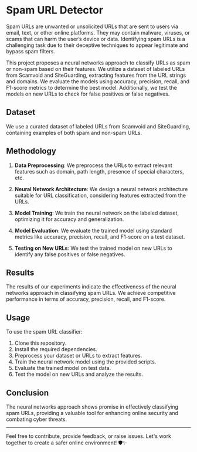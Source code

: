 # Spam URL Detector

Spam URLs are unwanted or unsolicited URLs that are sent to users via email, text, or other online platforms. They may contain malware, viruses, or scams that can harm the user’s device or data. Identifying spam URLs is a challenging task due to their deceptive techniques to appear legitimate and bypass spam filters.

This project proposes a neural networks approach to classify URLs as spam or non-spam based on their features. We utilize a dataset of labeled URLs from Scamvoid and SiteGuarding, extracting features from the URL strings and domains. We evaluate the models using accuracy, precision, recall, and F1-score metrics to determine the best model. Additionally, we test the models on new URLs to check for false positives or false negatives.

## Dataset

We use a curated dataset of labeled URLs from Scamvoid and SiteGuarding, containing examples of both spam and non-spam URLs.

## Methodology

1. **Data Preprocessing**: We preprocess the URLs to extract relevant features such as domain, path length, presence of special characters, etc.
  
2. **Neural Network Architecture**: We design a neural network architecture suitable for URL classification, considering features extracted from the URLs.
  
3. **Model Training**: We train the neural network on the labeled dataset, optimizing it for accuracy and generalization.
  
4. **Model Evaluation**: We evaluate the trained model using standard metrics like accuracy, precision, recall, and F1-score on a test dataset.
  
5. **Testing on New URLs**: We test the trained model on new URLs to identify any false positives or false negatives.

## Results

The results of our experiments indicate the effectiveness of the neural networks approach in classifying spam URLs. We achieve competitive performance in terms of accuracy, precision, recall, and F1-score.

## Usage

To use the spam URL classifier:

1. Clone this repository.
2. Install the required dependencies.
3. Preprocess your dataset or URLs to extract features.
4. Train the neural network model using the provided scripts.
5. Evaluate the trained model on test data.
6. Test the model on new URLs and analyze the results.

## Conclusion

The neural networks approach shows promise in effectively classifying spam URLs, providing a valuable tool for enhancing online security and combating cyber threats.

---

Feel free to contribute, provide feedback, or raise issues. Let's work together to create a safer online environment! 🛡️✨